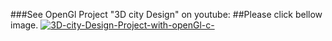 ###See OpenGl Project "3D city Design" on youtube: 
##Please click bellow image.
[![3D-city-Design-Project-with-openGl-c-](https://img.youtube.com/vi/NqoNMIZUqTc/0.jpg)](https://www.youtube.com/watch?v=NqoNMIZUqTc)
